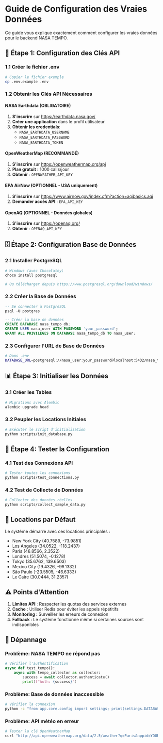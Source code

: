 # Guide de Configuration des Vraies Données

Ce guide vous explique exactement comment configurer les vraies données pour le backend NASA TEMPO.

## 🔑 Étape 1: Configuration des Clés API

### 1.1 Créer le fichier .env
```bash
# Copier le fichier exemple
cp .env.example .env
```

### 1.2 Obtenir les Clés API Nécessaires

#### NASA Earthdata (OBLIGATOIRE)
1. **S'inscrire** sur https://earthdata.nasa.gov/
2. **Créer une application** dans le profil utilisateur
3. **Obtenir les credentials**:
   - `NASA_EARTHDATA_USERNAME`
   - `NASA_EARTHDATA_PASSWORD` 
   - `NASA_EARTHDATA_TOKEN`

#### OpenWeatherMap (RECOMMANDÉ)
1. **S'inscrire** sur https://openweathermap.org/api
2. **Plan gratuit** : 1000 calls/jour
3. **Obtenir** : `OPENWEATHER_API_KEY`

#### EPA AirNow (OPTIONNEL - USA uniquement)
1. **S'inscrire** sur https://www.airnow.gov/index.cfm?action=aqibasics.aqi
2. **Demander accès API** : `EPA_API_KEY`

#### OpenAQ (OPTIONNEL - Données globales)
1. **S'inscrire** sur https://openaq.org/
2. **Obtenir** : `OPENAQ_API_KEY`

## 🗄️ Étape 2: Configuration Base de Données

### 2.1 Installer PostgreSQL
```bash
# Windows (avec Chocolatey)
choco install postgresql

# Ou télécharger depuis https://www.postgresql.org/download/windows/
```

### 2.2 Créer la Base de Données
```sql
-- Se connecter à PostgreSQL
psql -U postgres

-- Créer la base de données
CREATE DATABASE nasa_tempo_db;
CREATE USER nasa_user WITH PASSWORD 'your_password';
GRANT ALL PRIVILEGES ON DATABASE nasa_tempo_db TO nasa_user;
```

### 2.3 Configurer l'URL de Base de Données
```bash
# Dans .env
DATABASE_URL=postgresql://nasa_user:your_password@localhost:5432/nasa_tempo_db
```

## 📊 Étape 3: Initialiser les Données

### 3.1 Créer les Tables
```bash
# Migrations avec Alembic
alembic upgrade head
```

### 3.2 Peupler les Locations Initiales
```bash
# Exécuter le script d'initialisation
python scripts/init_database.py
```

## 🚀 Étape 4: Tester la Configuration

### 4.1 Test des Connexions API
```bash
# Tester toutes les connexions
python scripts/test_connections.py
```

### 4.2 Test de Collecte de Données
```bash
# Collecter des données réelles
python scripts/collect_sample_data.py
```

## 📍 Locations par Défaut

Le système démarre avec ces locations principales :
- New York City (40.7589, -73.9851)
- Los Angeles (34.0522, -118.2437)
- Paris (48.8566, 2.3522)
- Londres (51.5074, -0.1278)
- Tokyo (35.6762, 139.6503)
- Mexico City (19.4326, -99.1332)
- São Paulo (-23.5505, -46.6333)
- Le Caire (30.0444, 31.2357)

## ⚠️ Points d'Attention

1. **Limites API** : Respecter les quotas des services externes
2. **Cache** : Utiliser Redis pour éviter les appels répétitifs
3. **Monitoring** : Surveiller les erreurs de connexion
4. **Fallback** : Le système fonctionne même si certaines sources sont indisponibles

## 🔧 Dépannage

### Problème: NASA TEMPO ne répond pas
```python
# Vérifier l'authentification
async def test_tempo():
    async with tempo_collector as collector:
        success = await collector.authenticate()
        print(f"Auth: {success}")
```

### Problème: Base de données inaccessible
```bash
# Vérifier la connexion
python -c "from app.core.config import settings; print(settings.DATABASE_URL)"
```

### Problème: API météo en erreur
```bash
# Tester la clé OpenWeatherMap
curl "http://api.openweathermap.org/data/2.5/weather?q=Paris&appid=YOUR_API_KEY"
```